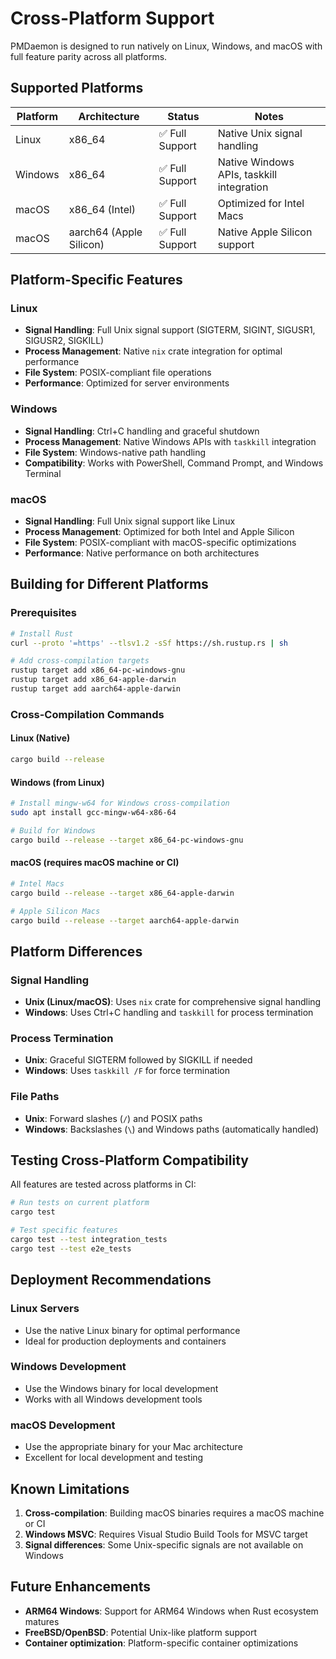 # Cross-Platform Support

PMDaemon is designed to run natively on Linux, Windows, and macOS with full feature parity across all platforms.

## Supported Platforms

| Platform | Architecture | Status | Notes |
|----------|-------------|--------|-------|
| Linux | x86_64 | ✅ Full Support | Native Unix signal handling |
| Windows | x86_64 | ✅ Full Support | Native Windows APIs, taskkill integration |
| macOS | x86_64 (Intel) | ✅ Full Support | Optimized for Intel Macs |
| macOS | aarch64 (Apple Silicon) | ✅ Full Support | Native Apple Silicon support |

## Platform-Specific Features

### Linux
- **Signal Handling**: Full Unix signal support (SIGTERM, SIGINT, SIGUSR1, SIGUSR2, SIGKILL)
- **Process Management**: Native `nix` crate integration for optimal performance
- **File System**: POSIX-compliant file operations
- **Performance**: Optimized for server environments

### Windows
- **Signal Handling**: Ctrl+C handling and graceful shutdown
- **Process Management**: Native Windows APIs with `taskkill` integration
- **File System**: Windows-native path handling
- **Compatibility**: Works with PowerShell, Command Prompt, and Windows Terminal

### macOS
- **Signal Handling**: Full Unix signal support like Linux
- **Process Management**: Optimized for both Intel and Apple Silicon
- **File System**: POSIX-compliant with macOS-specific optimizations
- **Performance**: Native performance on both architectures

## Building for Different Platforms

### Prerequisites
```bash
# Install Rust
curl --proto '=https' --tlsv1.2 -sSf https://sh.rustup.rs | sh

# Add cross-compilation targets
rustup target add x86_64-pc-windows-gnu
rustup target add x86_64-apple-darwin
rustup target add aarch64-apple-darwin
```

### Cross-Compilation Commands

#### Linux (Native)
```bash
cargo build --release
```

#### Windows (from Linux)
```bash
# Install mingw-w64 for Windows cross-compilation
sudo apt install gcc-mingw-w64-x86-64

# Build for Windows
cargo build --release --target x86_64-pc-windows-gnu
```

#### macOS (requires macOS machine or CI)
```bash
# Intel Macs
cargo build --release --target x86_64-apple-darwin

# Apple Silicon Macs
cargo build --release --target aarch64-apple-darwin
```

## Platform Differences

### Signal Handling
- **Unix (Linux/macOS)**: Uses `nix` crate for comprehensive signal handling
- **Windows**: Uses Ctrl+C handling and `taskkill` for process termination

### Process Termination
- **Unix**: Graceful SIGTERM followed by SIGKILL if needed
- **Windows**: Uses `taskkill /F` for force termination

### File Paths
- **Unix**: Forward slashes (`/`) and POSIX paths
- **Windows**: Backslashes (`\`) and Windows paths (automatically handled)

## Testing Cross-Platform Compatibility

All features are tested across platforms in CI:

```bash
# Run tests on current platform
cargo test

# Test specific features
cargo test --test integration_tests
cargo test --test e2e_tests
```

## Deployment Recommendations

### Linux Servers
- Use the native Linux binary for optimal performance
- Ideal for production deployments and containers

### Windows Development
- Use the Windows binary for local development
- Works with all Windows development tools

### macOS Development
- Use the appropriate binary for your Mac architecture
- Excellent for local development and testing

## Known Limitations

1. **Cross-compilation**: Building macOS binaries requires a macOS machine or CI
2. **Windows MSVC**: Requires Visual Studio Build Tools for MSVC target
3. **Signal differences**: Some Unix-specific signals are not available on Windows

## Future Enhancements

- **ARM64 Windows**: Support for ARM64 Windows when Rust ecosystem matures
- **FreeBSD/OpenBSD**: Potential Unix-like platform support
- **Container optimization**: Platform-specific container optimizations
